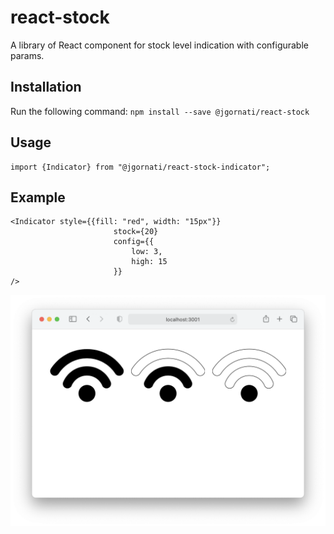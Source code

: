 # react-stock

A library of React component for stock level indication with configurable params.

## Installation

Run the following command:
`npm install --save @jgornati/react-stock`

## Usage

```
import {Indicator} from "@jgornati/react-stock-indicator";
```
## Example

```
<Indicator style={{fill: "red", width: "15px"}}
                       stock={20}
                       config={{
                           low: 3,
                           high: 15
                       }}
/>
```

![alt imagen de nivel](imagen.png "Vista del indicador")